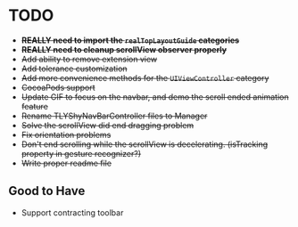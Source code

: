 
# TODO

+ ~~**REALLY need to import the `realTopLayoutGuide` categories**~~
+ ~~**REALLY need to cleanup scrollView observer properly**~~
+ ~~Add ability to remove extension view~~
+ ~~Add tolerance customization~~
+ ~~Add more convenience methods for the `UIViewController` category~~
+ ~~CocoaPods support~~
+ ~~Update GIF to focus on the navbar, and demo the scroll ended animation feature~~
+ ~~Rename TLYShyNavBarController files to Manager~~
+ ~~Solve the scrollView did end dragging problem~~
+ ~~Fix orientation problems~~
+ ~~Don't end scrolling while the scrollView is decelerating. (isTracking property in gesture recognizer?)~~
+ ~~Write proper readme file~~

## Good to Have

+ Support contracting toolbar
